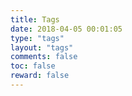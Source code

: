 ```yaml
---
title: Tags
date: 2018-04-05 00:01:05
type: "tags"
layout: "tags"
comments: false
toc: false
reward: false
---
```



